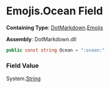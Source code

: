 # Emojis\.Ocean Field

**Containing Type**: [DotMarkdown](../../README.md)\.[Emojis](../README.md)

**Assembly**: DotMarkdown\.dll

```csharp
public const string Ocean = ":ocean:"
```

### Field Value

System\.[String](https://docs.microsoft.com/en-us/dotnet/api/system.string)